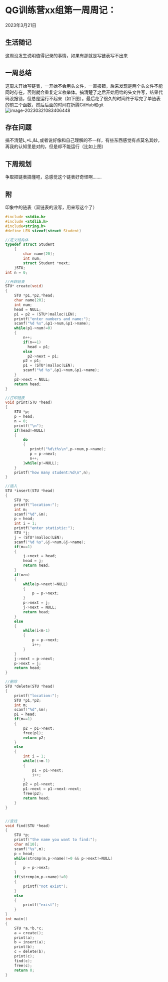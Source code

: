 # QG训练营xx组第一周周记：
2023年3月21日

## 生活随记

这周没发生说明值得记录的事情，如果有那就是写链表写不出来

## 一周总结

这周末开始写链表，一开始不会用头文件，一直报错，后来发现是两个头文件不能同时存在，否则就会重复定义枚举体。搞清楚了之后开始用给的头文件写，结果代码没报错，但总是运行不起来（如下图）。最后花了很久的时间终于写完了单链表的前三个函数，然后后面的时间在折腾GitHub和git![image-20230321083406448](C:\Users\86158\AppData\Roaming\Typora\typora-user-images\image-20230321083406448.png)

## 存在问题

搞不清楚L,*L,&L,或者说好像和自己理解的不一样，有些东西感觉有点莫名其妙，再我的认知里是对的，但是却不能运行（比如上图）

## 下周规划

争取把链表搞懂吧，总感觉这个链表好奇怪啊.......

## 附

印象中的链表（双链表的没写，用来写这个了）

```c
#include <stdio.h>
#include <stdlib.h>
#include<string.h>
#define LEN sizeof(struct Student)

//定义结构体
typedef struct Student
	{
		char name[20];
		int num;
		struct Student *next;
	}STU;
int n = 0;

//开辟链表
STU* create(void)
{
	STU *p1,*p2,*head;
	char name[20];
	int num;
	head = NULL;
	p1 = p2 = (STU*)malloc(LEN);
	printf("enter numbers and name:");
	scanf("%d %s",&p1->num,&p1->name);
	while(p1->num!=0)
	{
		n++;
		if(n==1)
		  head = p1;
		else
		  p2->next = p1;
		p2 = p1;
		p1 = (STU*)malloc(LEN);  
		scanf("%d %s",&p1->num,&p1->name);  
	}
	p2->next = NULL;
	return head;
}

//打印链表
void print(STU *head)
{
	STU *p;
	p = head;
	n = 0;
	printf("\n");
	if(head!=NULL)
	{
		do
		{
		   printf("%d\t%s\n",p->num,p->name);
		   p = p->next;
		   n++;	
		}while(p!=NULL);
	}
	printf("how many student:%d\n",n);
}

//插入	
STU *insert(STU *head)
{
	STU *p;
	printf("location:");
	int m;
	scanf("%d",&m);
	p = head;
	int i = 1;
	printf("enter statistic:");
	STU *j;
	j = (STU*)malloc(LEN);
	scanf("%d %s",&j->num,&j->name);
	if(m==1)
	{
		j->next = head;
		head = j;
		return head;
	}
	if(m>n)
	{
		while(p->next!=NULL)
		{
			p = p->next;
		}
		p->next = j;
		j->next = NULL;
		return head;
	}
	else
	{
		while(i<m-1)
		{
			p = p->next;
			i++;
		}
	}
	j->next = p->next;
	p->next = j;
	return head;
}

//删除
STU *delete(STU *head)
{
	printf("location:");
	STU *p1,*p2;
	int m;
	scanf("%d",&m);
	p1 = head;
	if(m==1)
	{
		p2 = p1->next;
		free(p1);
		return p2;
	}
	else
	{
		int i = 1;
		while(i<m-1)
		{
			p1 = p1->next;
			i++;
		}
		p2 = p1->next;
		p1->next = p1->next->next;
		free(p2);
		return head;
	}
}


//查找
void find(STU *head)
{
	STU *p;
	printf("the name you want to find:");
	char m[10];
	scanf("%s",m);
	p = head;
	while(strcmp(m,p->name)!=0 && p->next!=NULL)
	{
		p = p->next;
	}
	if(strcmp(m,p->name)!=0)
	{
		printf("not exist");
	}
	else
	{
		printf("exist");
	}
}
int main()
{
	STU *a,*b,*c;
	a = create();
	print(a);
	b = insert(a);
	print(b);
	c = delete(b);
	print(c);
	find(c);
	free(c);
	return 0;
}
```

